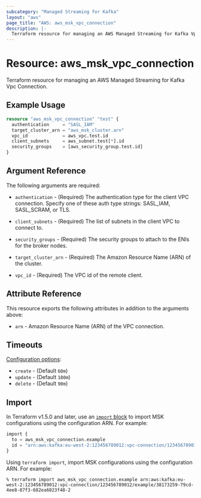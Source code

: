 ```yaml
---
subcategory: "Managed Streaming for Kafka"
layout: "aws"
page_title: "AWS: aws_msk_vpc_connection"
description: |-
  Terraform resource for managing an AWS Managed Streaming for Kafka Vpc Connection.
---
```

# Resource: aws_msk_vpc_connection

Terraform resource for managing an AWS Managed Streaming for Kafka Vpc Connection.

## Example Usage

```terraform
resource "aws_msk_vpc_connection" "test" {
  authentication     = "SASL_IAM"
  target_cluster_arn = "aws_msk_cluster.arn"
  vpc_id             = aws_vpc.test.id
  client_subnets     = aws_subnet.test[*].id
  security_groups    = [aws_security_group.test.id]
}
```

## Argument Reference

The following arguments are required:

* `authentication` - (Required) The authentication type for the client VPC connection. Specify one of these auth type strings: SASL_IAM, SASL_SCRAM, or TLS.

* `client_subnets` - (Required) The list of subnets in the client VPC to connect to.

* `security_groups` - (Required) The security groups to attach to the ENIs for the broker nodes.

* `target_cluster_arn` - (Required) The Amazon Resource Name (ARN) of the cluster.

* `vpc_id` - (Required) The VPC id of the remote client.

## Attribute Reference

This resource exports the following attributes in addition to the arguments above:

* `arn` - Amazon Resource Name (ARN) of the VPC connection.

## Timeouts

[Configuration options](https://developer.hashicorp.com/terraform/language/resources/syntax#operation-timeouts):

* `create` - (Default `60m`)
* `update` - (Default `180m`)
* `delete` - (Default `90m`)

## Import

In Terraform v1.5.0 and later, use an [`import` block](https://developer.hashicorp.com/terraform/language/import) to import MSK configurations using the configuration ARN. For example:

```terraform
import {
  to = aws_msk_vpc_connection.example
  id = "arn:aws:kafka:eu-west-2:123456789012:vpc-connection/123456789012/example/38173259-79cd-4ee8-87f3-682ea6023f48-2"
}
```

Using `terraform import`, import MSK configurations using the configuration ARN. For example:

```console
% terraform import aws_msk_vpc_connection.example arn:aws:kafka:eu-west-2:123456789012:vpc-connection/123456789012/example/38173259-79cd-4ee8-87f3-682ea6023f48-2
```
